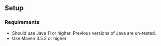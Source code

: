 
## Setup
### Requirements
* Should use Java 11 or higher. Previous versions of Java are un-tested.
* Use Maven 3.5.2 or higher

